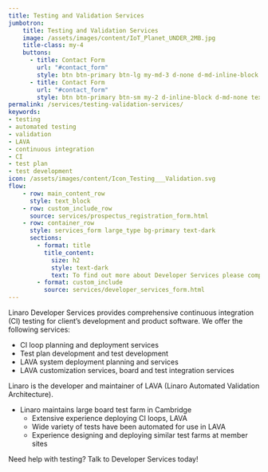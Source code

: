 ```yaml
---
title: Testing and Validation Services
jumbotron:
    title: Testing and Validation Services
    image: /assets/images/content/IoT_Planet_UNDER_2MB.jpg
    title-class: my-4
    buttons:
      - title: Contact Form
        url: "#contact_form"
        style: btn btn-primary btn-lg my-md-3 d-none d-md-inline-block text-uppercase ds_contact_form_btn
      - title: Contact Form
        url: "#contact_form"
        style: btn btn-primary btn-sm my-2 d-inline-block d-md-none text-uppercase ds_contact_form_btn
permalink: /services/testing-validation-services/
keywords: 
- testing
- automated testing
- validation
- LAVA
- continuous integration
- CI
- test plan
- test development
icon: /assets/images/content/Icon_Testing___Validation.svg
flow:
    - row: main_content_row
      style: text_block
    - row: custom_include_row
      source: services/prospectus_registration_form.html
    - row: container_row
      style: services_form large_type bg-primary text-dark
      sections:
        - format: title
          title_content:
            size: h2
            style: text-dark
            text: To find out more about Developer Services please complete this form
        - format: custom_include
          source: services/developer_services_form.html
---
```

Linaro Developer Services provides comprehensive continuous integration (CI) testing for client’s development and product software.  We offer the following services:

- CI loop planning and deployment services
- Test plan development and test development
- LAVA system deployment planning and services
- LAVA customization services, board and test integration services

Linaro is the developer and maintainer of LAVA (Linaro Automated Validation Architecture).

- Linaro maintains large board test farm in Cambridge
  - Extensive experience deploying CI loops, LAVA
  - Wide variety of tests have been automated for use in LAVA
  - Experience designing and deploying similar test farms at member sites

Need help with testing?  Talk to Developer Services today!
